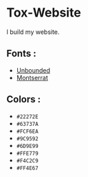 # Tox-Website
I build my website.

## Fonts :
- [Unbounded](https://fonts.google.com/specimen/Unbounded)
- [Montserrat](https://fonts.google.com/specimen/Montserrat?query=montserrat)

## Colors :
- `#22272E`
- `#63737A`
- `#FCF6EA`
- `#9C9592`
- `#6D9E99`
- `#FFE779`
- `#F4C2C9`
- `#FF4E67`